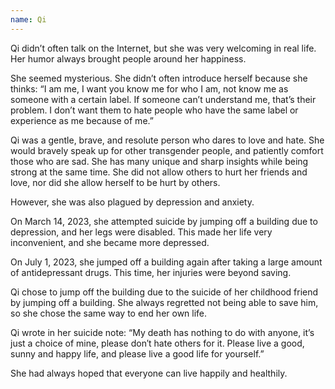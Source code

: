```yaml
---
name: Qi
---
```

Qi didn’t often talk on the Internet, but she was very welcoming in real life. Her humor always brought people around her happiness.

She seemed mysterious. She didn’t often introduce herself because she thinks: “I am me, I want you know me for who I am, not know me as someone with a certain label. If someone can’t understand me, that’s their problem. I don’t want them to hate people who have the same label or experience as me because of me.”

Qi was a gentle, brave, and resolute person who dares to love and hate. She would bravely speak up for other transgender people, and patiently comfort those who are sad. She has many unique and sharp insights while being strong at the same time. She did not allow others to hurt her friends and love, nor did she allow herself to be hurt by others.

However, she was also plagued by depression and anxiety.

On March 14, 2023, she attempted suicide by jumping off a building due to depression, and her legs were disabled. This made her life very inconvenient, and she became more depressed.

On July 1, 2023, she jumped off a building again after taking a large amount of antidepressant drugs.
This time, her injuries were beyond saving.

Qi chose to jump off the building due to the suicide of her childhood friend by jumping off a building. She always regretted not being able to save him, so she chose the same way to end her own life.

Qi wrote in her suicide note:
“My death has nothing to do with anyone, it’s just a choice of mine, please don′t hate others for it. Please live a good, sunny and happy life, and please live a good life for yourself.”

She had always hoped that everyone can live happily and healthily.
